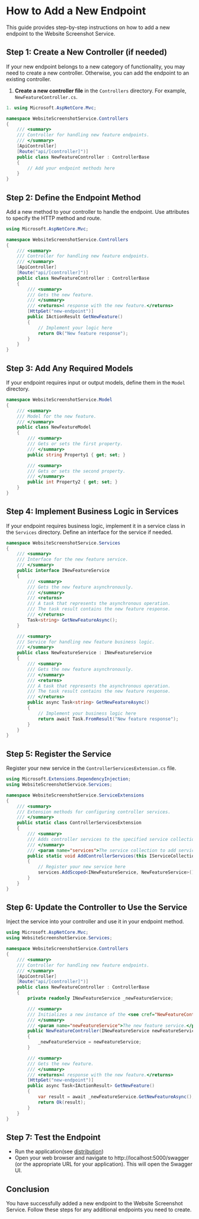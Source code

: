 # How to Add a New Endpoint

This guide provides step-by-step instructions on how to add a new endpoint to the Website Screenshot Service.

## Step 1: Create a New Controller (if needed)

If your new endpoint belongs to a new category of functionality, you may need to create a new controller. Otherwise, you can add the endpoint to an existing controller.

1. **Create a new controller file** in the `Controllers` directory. For example, `NewFeatureController.cs`.
```csharp
1. using Microsoft.AspNetCore.Mvc;

namespace WebsiteScreenshotService.Controllers
{
    /// <summary>
    /// Controller for handling new feature endpoints.
    /// </summary>
    [ApiController]
    [Route("api/[controller]")]
    public class NewFeatureController : ControllerBase
    {
        // Add your endpoint methods here
    }
}
```

## Step 2: Define the Endpoint Method

Add a new method to your controller to handle the endpoint. Use attributes to specify the HTTP method and route.
```csharp
using Microsoft.AspNetCore.Mvc;

namespace WebsiteScreenshotService.Controllers
{
    /// <summary>
    /// Controller for handling new feature endpoints.
    /// </summary>
    [ApiController]
    [Route("api/[controller]")]
    public class NewFeatureController : ControllerBase
    {
        /// <summary>
        /// Gets the new feature.
        /// </summary>
        /// <returns>A response with the new feature.</returns>
        [HttpGet("new-endpoint")]
        public IActionResult GetNewFeature()
        {
            // Implement your logic here
            return Ok("New feature response");
        }
    }
}
```

## Step 3: Add Any Required Models

If your endpoint requires input or output models, define them in the `Model` directory.
```csharp
namespace WebsiteScreenshotService.Model
{
    /// <summary>
    /// Model for the new feature.
    /// </summary>
    public class NewFeatureModel
    {
        /// <summary>
        /// Gets or sets the first property.
        /// </summary>
        public string Property1 { get; set; }

        /// <summary>
        /// Gets or sets the second property.
        /// </summary>
        public int Property2 { get; set; }
    }
}
```

## Step 4: Implement Business Logic in Services

If your endpoint requires business logic, implement it in a service class in the `Services` directory. Define an interface for the service if needed.
```csharp
namespace WebsiteScreenshotService.Services
{
    /// <summary>
    /// Interface for the new feature service.
    /// </summary>
    public interface INewFeatureService
    {
        /// <summary>
        /// Gets the new feature asynchronously.
        /// </summary>
        /// <returns>
        /// A task that represents the asynchronous operation. 
        /// The task result contains the new feature response.
        /// </returns>
        Task<string> GetNewFeatureAsync();
    }

    /// <summary>
    /// Service for handling new feature business logic.
    /// </summary>
    public class NewFeatureService : INewFeatureService
    {
        /// <summary>
        /// Gets the new feature asynchronously.
        /// </summary>
        /// <returns>
        /// A task that represents the asynchronous operation. 
        /// The task result contains the new feature response.
        /// </returns>
        public async Task<string> GetNewFeatureAsync()
        {
            // Implement your business logic here
            return await Task.FromResult("New feature response");
        }
    }
}
```

## Step 5: Register the Service

Register your new service in the `ControllerServicesExtension.cs` file.
```csharp
using Microsoft.Extensions.DependencyInjection;
using WebsiteScreenshotService.Services;

namespace WebsiteScreenshotService.ServiceExtensions
{
    /// <summary>
    /// Extension methods for configuring controller services.
    /// </summary>
    public static class ControllerServicesExtension
    {
        /// <summary>
        /// Adds controller services to the specified service collection.
        /// </summary>
        /// <param name="services">The service collection to add services to.</param>
        public static void AddControllerServices(this IServiceCollection services)
        {
            // Register your new service here
            services.AddScoped<INewFeatureService, NewFeatureService>();
        }
    }
}
```

## Step 6: Update the Controller to Use the Service

Inject the service into your controller and use it in your endpoint method.
```csharp
using Microsoft.AspNetCore.Mvc;
using WebsiteScreenshotService.Services;

namespace WebsiteScreenshotService.Controllers
{
    /// <summary>
    /// Controller for handling new feature endpoints.
    /// </summary>
    [ApiController]
    [Route("api/[controller]")]
    public class NewFeatureController : ControllerBase
    {
        private readonly INewFeatureService _newFeatureService;

        /// <summary>
        /// Initializes a new instance of the <see cref="NewFeatureController"/> class.
        /// </summary>
        /// <param name="newFeatureService">The new feature service.</param>
        public NewFeatureController(INewFeatureService newFeatureService)
        {
            _newFeatureService = newFeatureService;
        }

        /// <summary>
        /// Gets the new feature.
        /// </summary>
        /// <returns>A response with the new feature.</returns>
        [HttpGet("new-endpoint")]
        public async Task<IActionResult> GetNewFeature()
        {
            var result = await _newFeatureService.GetNewFeatureAsync();
            return Ok(result);
        }
    }
}
```


## Step 7: Test the Endpoint

- Run the application(see [distribution](./../index.md#distribution))
- Open your web browser and navigate to http://localhost:5000/swagger (or the appropriate URL for your application). This will open the Swagger UI.

## Conclusion

You have successfully added a new endpoint to the Website Screenshot Service. Follow these steps for any additional endpoints you need to create.
